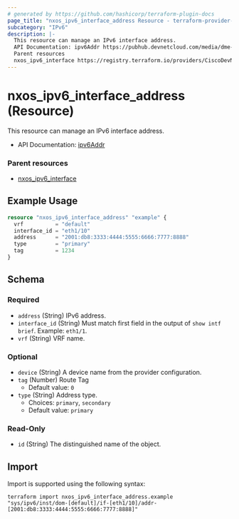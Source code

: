 ```yaml
---
# generated by https://github.com/hashicorp/terraform-plugin-docs
page_title: "nxos_ipv6_interface_address Resource - terraform-provider-nxos"
subcategory: "IPv6"
description: |-
  This resource can manage an IPv6 interface address.
  API Documentation: ipv6Addr https://pubhub.devnetcloud.com/media/dme-docs-10-2-2/docs/Layer%203/ipv6:Addr/
  Parent resources
  nxos_ipv6_interface https://registry.terraform.io/providers/CiscoDevNet/nxos/latest/docs/resources/ipv6_interface
---
```


# nxos_ipv6_interface_address (Resource)

This resource can manage an IPv6 interface address.

- API Documentation: [ipv6Addr](https://pubhub.devnetcloud.com/media/dme-docs-10-2-2/docs/Layer%203/ipv6:Addr/)

### Parent resources

- [nxos_ipv6_interface](https://registry.terraform.io/providers/CiscoDevNet/nxos/latest/docs/resources/ipv6_interface)

## Example Usage

```terraform
resource "nxos_ipv6_interface_address" "example" {
  vrf          = "default"
  interface_id = "eth1/10"
  address      = "2001:db8:3333:4444:5555:6666:7777:8888"
  type         = "primary"
  tag          = 1234
}
```

<!-- schema generated by tfplugindocs -->
## Schema

### Required

- `address` (String) IPv6 address.
- `interface_id` (String) Must match first field in the output of `show intf brief`. Example: `eth1/1`.
- `vrf` (String) VRF name.

### Optional

- `device` (String) A device name from the provider configuration.
- `tag` (Number) Route Tag
  - Default value: `0`
- `type` (String) Address type.
  - Choices: `primary`, `secondary`
  - Default value: `primary`

### Read-Only

- `id` (String) The distinguished name of the object.

## Import

Import is supported using the following syntax:

```shell
terraform import nxos_ipv6_interface_address.example "sys/ipv6/inst/dom-[default]/if-[eth1/10]/addr-[2001:db8:3333:4444:5555:6666:7777:8888]"
```
